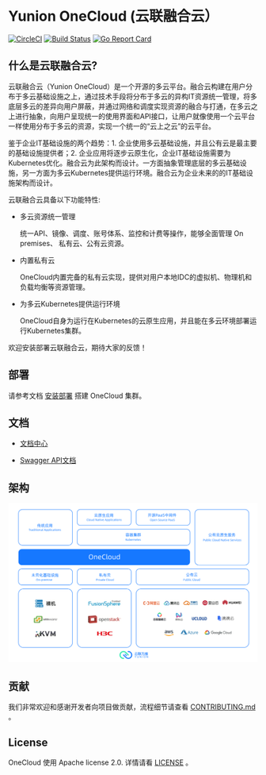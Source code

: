 # Yunion OneCloud (云联融合云）

[![CircleCI](https://circleci.com/gh/yunionio/onecloud.svg?style=svg)](https://circleci.com/gh/yunionio/onecloud) 
[![Build Status](https://travis-ci.com/yunionio/onecloud.svg?branch=master)](https://travis-ci.org/yunionio/onecloud) 
[![Go Report Card](https://goreportcard.com/badge/github.com/yunionio/onecloud)](https://goreportcard.com/report/github.com/yunionio/onecloud) 

## 什么是云联融合云?

云联融合云（Yunion OneCloud）是一个开源的多云平台。融合云构建在用户分布于多云基础设施之上，通过技术手段将分布于多云的异构IT资源统一管理，将多底层多云的差异向用户屏蔽，并通过网络和调度实现资源的融合与打通，在多云之上进行抽象，向用户呈现统一的使用界面和API接口，让用户就像使用一个云平台一样使用分布于多云的资源，实现一个统一的“云上之云”的云平台。

鉴于企业IT基础设施的两个趋势：1. 企业使用多云基础设施，并且公有云是最主要的基础设施提供者；2. 企业应用将逐步云原生化，企业IT基础设施需要为Kubernetes优化。融合云为此架构而设计。一方面抽象管理底层的多云基础设施，另一方面为多云Kubernetes提供运行环境。融合云为企业未来的的IT基础设施架构而设计。

云联融合云具备以下功能特性:

- 多云资源统一管理

  统一API、镜像、调度、账号体系、监控和计费等操作，能够全面管理 On premises、 私有云、公有云资源。

- 内置私有云

  OneCloud内置完备的私有云实现，提供对用户本地IDC的虚拟机、物理机和负载均衡等资源管理。

- 为多云Kubernetes提供运行环境

  OneCloud自身为运行在Kubernetes的云原生应用，并且能在多云环境部署运行Kubernetes集群。

欢迎安装部署云联融合云，期待大家的反馈！


## 部署

请参考文档 [安装部署](https://docs.yunion.io/docs/setup/) 搭建 OneCloud 集群。


## 文档

- [文档中心](https://docs.yunion.io/)

- [Swagger API文档](https://docs.yunion.cn/api/)


## 架构

![architecture](./docs/architecture.svg)


## 贡献

我们非常欢迎和感谢开发者向项目做贡献，流程细节请查看 [CONTRIBUTING.md](./CONTRIBUTING.md) 。


## License

OneCloud 使用 Apache license 2.0. 详情请看 [LICENSE](./LICENSE) 。
